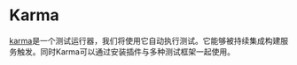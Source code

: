 # Karma
[karma](https://karma-runner.github.io/1.0/index.html)是一个测试运行器，我们将使用它自动执行测试。它能够被持续集成构建服务触发。同时Karma可以通过安装插件与多种测试框架一起使用。